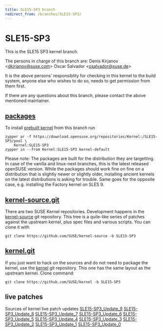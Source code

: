 ```yaml
---
title: SLE15-SP3 branch
redirect_from: /branches/SLE15-SP3/
---
```

# SLE15-SP3
This is the SLE15 SP3 kernel branch.

The persons in charge of this branch are:
Denis Kirjanov <[dkirjanov@suse.com](mailto:dkirjanov@suse.com?subject=SLE15-SP3%20branch)>
Oscar Salvador <[osalvador@suse.de](mailto:osalvador@suse.de?subject=SLE15-SP3%20branch)>

It is the above persons' responsiblity for checking in this kernel to
the build system, anyone else who wishes to do so, needs to get
permission from them first.

If there are any questions about this branch, please contact the above
mentioned maintainer.


## [packages](https://download.opensuse.org/repositories/Kernel:/SLE15-SP3)
To install
[prebuilt kernel](https://download.opensuse.org/repositories/Kernel:/SLE15-SP3)
from this branch run

```
zypper ar -f https://download.opensuse.org/repositories/Kernel:/SLE15-SP3/pool \
    Kernel:SLE15-SP3
zypper in --from Kernel:SLE15-SP3 kernel-default
```

Please note: The packages are built for the distribution they are
targetting. In case of the vanilla and linux-next branches, this is the
latest released openSUSE version. While the packages should work fine on
fine on a distribution that is slightly newer or slightly older,
installing ancient kernels on the latest distributions is asking for
trouble. Same goes for the opposite case, e.g. installing the Factory
kernel on SLES 9.

## [kernel-source.git](https://github.com/SUSE/kernel-source/tree/SLE15-SP3)
There are two SUSE Kernel repositories. Development happens in the
[kernel-source](https://github.com/SUSE/kernel-source/tree/SLE15-SP3)
git repository. This tree is a quile-like series of patches against the
upstream kernel, plus spec files and various scripts. You can clone it
with

```
git clone https://github.com/SUSE/kernel-source -b SLE15-SP3
```

## [kernel.git](https://github.com/SUSE/kernel/tree/SLE15-SP3)
If you just want to hack on the sources and do not need to package the
kernel, use the [kernel](https://github.com/SUSE/kernel/tree/SLE15-SP3)
git repository. This one has the same layout as the upstream kernel. Clone
command:

```
git clone https://github.com/SUSE/kernel -b SLE15-SP3
```

## live patches
Sources of kernel live patch updates [SLE15-SP3_Update_9](https://github.com/SUSE/kernel-livepatch/tree/SLE15-SP3_Update_9) [SLE15-SP3_Update_8](https://github.com/SUSE/kernel-livepatch/tree/SLE15-SP3_Update_8) [SLE15-SP3_Update_7](https://github.com/SUSE/kernel-livepatch/tree/SLE15-SP3_Update_7) [SLE15-SP3_Update_6](https://github.com/SUSE/kernel-livepatch/tree/SLE15-SP3_Update_6) [SLE15-SP3_Update_5](https://github.com/SUSE/kernel-livepatch/tree/SLE15-SP3_Update_5) [SLE15-SP3_Update_4](https://github.com/SUSE/kernel-livepatch/tree/SLE15-SP3_Update_4) [SLE15-SP3_Update_3](https://github.com/SUSE/kernel-livepatch/tree/SLE15-SP3_Update_3) [SLE15-SP3_Update_2](https://github.com/SUSE/kernel-livepatch/tree/SLE15-SP3_Update_2) [SLE15-SP3_Update_1](https://github.com/SUSE/kernel-livepatch/tree/SLE15-SP3_Update_1) [SLE15-SP3_Update_0](https://github.com/SUSE/kernel-livepatch/tree/SLE15-SP3_Update_0)
